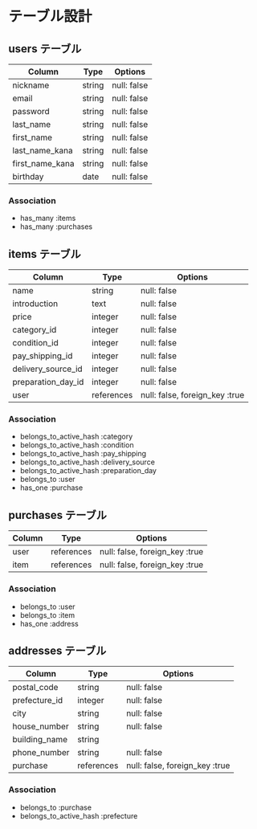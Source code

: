 # テーブル設計

## users テーブル

| Column           | Type    | Options      |
| -------------    | ------  | ---------    |
| nickname         | string  | null: false  |
| email            | string  | null: false  |
| password         | string  | null: false  |
| last_name        | string  | null: false  |
| first_name       | string  | null: false  |
| last_name_kana   | string  | null: false  |
| first_name_kana  | string  | null: false  |
| birthday         | date    | null: false  |


### Association

- has_many :items
- has_many :purchases


## items テーブル

| Column             | Type         | Options                        |
| --------------     | ------       | ---------                      |
| name               | string       | null: false                    |
| introduction       | text         | null: false                    |
| price              | integer      | null: false                    |
| category_id        | integer      | null: false                    |
| condition_id       | integer      | null: false                    |
| pay_shipping_id    | integer      | null: false                    |
| delivery_source_id | integer      | null: false                    |
| preparation_day_id | integer      | null: false                    |
| user               | references   | null: false, foreign_key :true |

### Association

- belongs_to_active_hash :category
- belongs_to_active_hash :condition
- belongs_to_active_hash :pay_shipping
- belongs_to_active_hash :delivery_source
- belongs_to_active_hash :preparation_day
- belongs_to :user
- has_one :purchase


## purchases テーブル

| Column           | Type         | Options                         |
| ---------------- | ---------    | ---------                       |
| user             | references   | null: false, foreign_key :true  |
| item             | references   | null: false, foreign_key :true  |

### Association

- belongs_to :user
- belongs_to :item
- has_one :address

## addresses テーブル

| Column        | Type       | Options                        |
| ------------- | ------     | ---------                      |
| postal_code   | string     | null: false                    |
| prefecture_id | integer    | null: false                    |
| city          | string     | null: false                    |
| house_number  | string     | null: false                    |
| building_name | string     |                                |
| phone_number  | string     | null: false                    |
| purchase      | references | null: false, foreign_key :true |

### Association

- belongs_to :purchase
- belongs_to_active_hash :prefecture